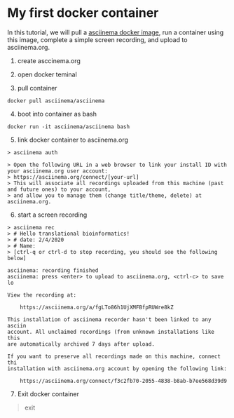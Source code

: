 # My first docker container 

In this tutorial, we will pull a [asciinema docker image](https://hub.docker.com/r/asciinema/asciinema/), 
run a container using this image, complete a simple screen recording, and upload to asciinema.org.

1) create asccinema.org 

2) open docker teminal

3) pull container
```
docker pull asciinema/asciinema
```

4) boot into container as bash
```
docker run -it asciinema/asciinema bash
```

5) link docker container to asciinema.org
```
> asciinema auth
```
```
> Open the following URL in a web browser to link your install ID with your asciinema.org user account:
> https://asciinema.org/connect/[your-url]
> This will associate all recordings uploaded from this machine (past and future ones) to your account, 
> and allow you to manage them (change title/theme, delete) at asciinema.org.
```
6) start a screen recording 
```
> asciinema rec
> # Hello translational bioinformatics!
> # date: 2/4/2020
> # Name: 
> [ctrl-q or ctrl-d to stop recording, you should see the following below]
```
```
asciinema: recording finished
asciinema: press <enter> to upload to asciinema.org, <ctrl-c> to save lo

View the recording at:

    https://asciinema.org/a/fgLTo86h1UjXMFBfpRUWre8kZ

This installation of asciinema recorder hasn't been linked to any asciin
account. All unclaimed recordings (from unknown installations like this
are automatically archived 7 days after upload.

If you want to preserve all recordings made on this machine, connect thi
installation with asciinema.org account by opening the following link:

    https://asciinema.org/connect/f3c2fb70-2055-4838-b8ab-b7ee568d39d9
```
7) Exit docker container
> exit
```


